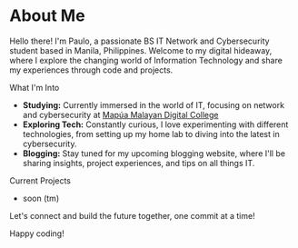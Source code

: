 # About Me

Hello there! I'm Paulo, a passionate BS IT Network and Cybersecurity student based in Manila, Philippines. Welcome to my digital hideaway, where I explore the changing world of Information Technology and share my experiences through code and projects.

What I'm Into

- **Studying:** Currently immersed in the world of IT, focusing on network and cybersecurity at [Mapúa Malayan Digital College](https://www.mmdc.mcl.edu.ph/)
- **Exploring Tech:** Constantly curious, I love experimenting with different technologies, from setting up my home lab to diving into the latest in cybersecurity.
- **Blogging:** Stay tuned for my upcoming blogging website, where I'll be sharing insights, project experiences, and tips on all things IT.

Current Projects

- soon (tm)

Let's connect and build the future together, one commit at a time! 

Happy coding!
